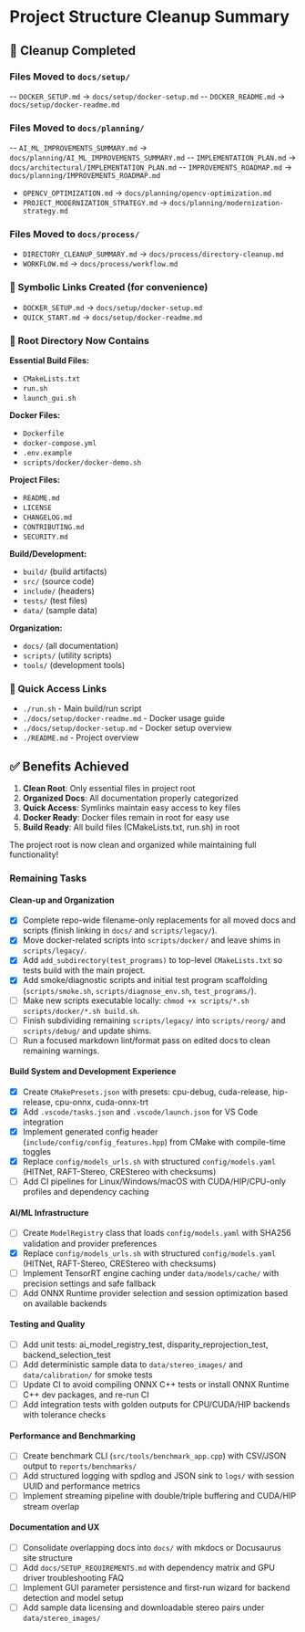 # Project Structure Cleanup Summary

## 🎯 Cleanup Completed

### Files Moved to `docs/setup/`

-- `DOCKER_SETUP.md` → `docs/setup/docker-setup.md`
-- `DOCKER_README.md` → `docs/setup/docker-readme.md`

### Files Moved to `docs/planning/`

-- `AI_ML_IMPROVEMENTS_SUMMARY.md` → `docs/planning/AI_ML_IMPROVEMENTS_SUMMARY.md`
-- `IMPLEMENTATION_PLAN.md` → `docs/architectural/IMPLEMENTATION_PLAN.md`
-- `IMPROVEMENTS_ROADMAP.md` → `docs/planning/IMPROVEMENTS_ROADMAP.md`

- `OPENCV_OPTIMIZATION.md` → `docs/planning/opencv-optimization.md`
- `PROJECT_MODERNIZATION_STRATEGY.md` → `docs/planning/modernization-strategy.md`

### Files Moved to `docs/process/`

- `DIRECTORY_CLEANUP_SUMMARY.md` → `docs/process/directory-cleanup.md`
- `WORKFLOW.md` → `docs/process/workflow.md`

### 🔗 Symbolic Links Created (for convenience)

- `DOCKER_SETUP.md` → `docs/setup/docker-setup.md`
- `QUICK_START.md` → `docs/setup/docker-readme.md`

### 📁 Root Directory Now Contains

**Essential Build Files:**

- `CMakeLists.txt`
- `run.sh`
- `launch_gui.sh`

**Docker Files:**

- `Dockerfile`
- `docker-compose.yml`
- `.env.example`
- `scripts/docker/docker-demo.sh`

**Project Files:**

- `README.md`
- `LICENSE`
- `CHANGELOG.md`
- `CONTRIBUTING.md`
- `SECURITY.md`

**Build/Development:**

- `build/` (build artifacts)
- `src/` (source code)
- `include/` (headers)
- `tests/` (test files)
- `data/` (sample data)

**Organization:**

- `docs/` (all documentation)
- `scripts/` (utility scripts)
- `tools/` (development tools)

### 🚀 Quick Access Links

- `./run.sh` - Main build/run script
- `./docs/setup/docker-readme.md` - Docker usage guide
- `./docs/setup/docker-setup.md` - Docker setup overview
- `./README.md` - Project overview

## ✅ Benefits Achieved

1. **Clean Root**: Only essential files in project root
2. **Organized Docs**: All documentation properly categorized
3. **Quick Access**: Symlinks maintain easy access to key files
4. **Docker Ready**: Docker files remain in root for easy use
5. **Build Ready**: All build files (CMakeLists.txt, run.sh) in root

The project root is now clean and organized while maintaining full functionality!

### Remaining Tasks

#### Clean-up and Organization

- [x] Complete repo-wide filename-only replacements for all moved docs and scripts (finish linking in `docs/` and `scripts/legacy/`).
- [x] Move docker-related scripts into `scripts/docker/` and leave shims in `scripts/legacy/`.
- [x] Add `add_subdirectory(test_programs)` to top-level `CMakeLists.txt` so tests build with the main project.
- [x] Add smoke/diagnostic scripts and initial test program scaffolding (`scripts/smoke.sh`, `scripts/diagnose_env.sh`, `test_programs/`).
- [ ] Make new scripts executable locally: `chmod +x scripts/*.sh scripts/docker/*.sh build.sh`.
- [ ] Finish subdividing remaining `scripts/legacy/` into `scripts/reorg/` and `scripts/debug/` and update shims.
- [ ] Run a focused markdown lint/format pass on edited docs to clean remaining warnings.

#### Build System and Development Experience

- [x] Create `CMakePresets.json` with presets: cpu-debug, cuda-release, hip-release, cpu-onnx, cuda-onnx-trt
- [x] Add `.vscode/tasks.json` and `.vscode/launch.json` for VS Code integration
- [x] Implement generated config header (`include/config/config_features.hpp`) from CMake with compile-time toggles
- [x] Replace `config/models_urls.sh` with structured `config/models.yaml` (HITNet, RAFT-Stereo, CREStereo with checksums)
- [ ] Add CI pipelines for Linux/Windows/macOS with CUDA/HIP/CPU-only profiles and dependency caching

#### AI/ML Infrastructure

- [ ] Create `ModelRegistry` class that loads `config/models.yaml` with SHA256 validation and provider preferences
- [x] Replace `config/models_urls.sh` with structured `config/models.yaml` (HITNet, RAFT-Stereo, CREStereo with checksums)
- [ ] Implement TensorRT engine caching under `data/models/cache/` with precision settings and safe fallback
- [ ] Add ONNX Runtime provider selection and session optimization based on available backends

#### Testing and Quality

- [ ] Add unit tests: ai_model_registry_test, disparity_reprojection_test, backend_selection_test
- [ ] Add deterministic sample data to `data/stereo_images/` and `data/calibration/` for smoke tests
- [ ] Update CI to avoid compiling ONNX C++ tests or install ONNX Runtime C++ dev packages, and re-run CI
- [ ] Add integration tests with golden outputs for CPU/CUDA/HIP backends with tolerance checks

#### Performance and Benchmarking

- [ ] Create benchmark CLI (`src/tools/benchmark_app.cpp`) with CSV/JSON output to `reports/benchmarks/`
- [ ] Add structured logging with spdlog and JSON sink to `logs/` with session UUID and performance metrics
- [ ] Implement streaming pipeline with double/triple buffering and CUDA/HIP stream overlap

#### Documentation and UX

- [ ] Consolidate overlapping docs into `docs/` with mkdocs or Docusaurus site structure
- [ ] Add `docs/SETUP_REQUIREMENTS.md` with dependency matrix and GPU driver troubleshooting FAQ
- [ ] Implement GUI parameter persistence and first-run wizard for backend detection and model setup
- [ ] Add sample data licensing and downloadable stereo pairs under `data/stereo_images/`
